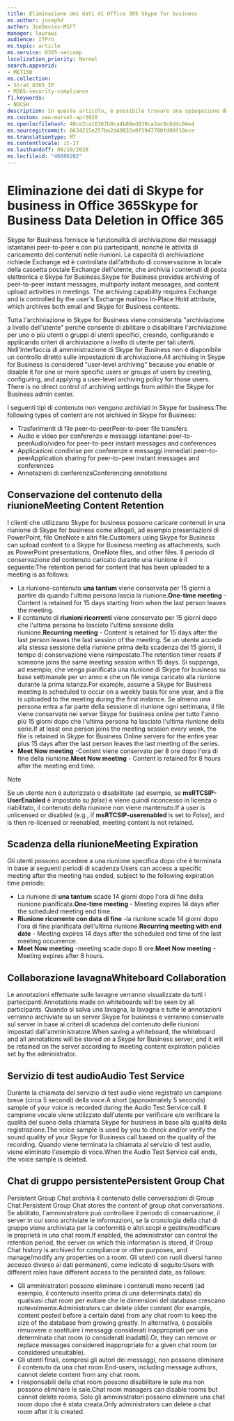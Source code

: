 ```yaml
---
title: Eliminazione dei dati di Office 365 Skype for business
ms.author: josephd
author: JoeDavies-MSFT
manager: laurawi
audience: ITPro
ms.topic: article
ms.service: O365-seccomp
localization_priority: Normal
search.appverid:
- MET150
ms.collection:
- Strat_O365_IP
- M365-security-compliance
f1.keywords:
- NOCSH
description: In questo articolo, è possibile trovare una spiegazione dell'eliminazione dei dati in Skype for business, inclusi i tipi di contenuto che non vengono conservati.
ms.custom: seo-marvel-apr2020
ms.openlocfilehash: 40ce2ca16367b0ca4b86ed839ca3ac9c6ddc04e4
ms.sourcegitcommit: 8634215e257ba2d49832a8f5947700fd00f18ece
ms.translationtype: MT
ms.contentlocale: it-IT
ms.lasthandoff: 08/10/2020
ms.locfileid: "46606282"
---
```

# <a name="skype-for-business-data-deletion-in-office-365"></a><span data-ttu-id="465e3-103">Eliminazione dei dati di Skype for business in Office 365</span><span class="sxs-lookup"><span data-stu-id="465e3-103">Skype for Business Data Deletion in Office 365</span></span>

<span data-ttu-id="465e3-p101">Skype for Business fornisce le funzionalità di archiviazione dei messaggi istantanei peer-to-peer e con più partecipanti, nonché le attività di caricamento dei contenuti nelle riunioni. La capacità di archiviazione richiede Exchange ed è controllata dall'attributo di conservazione in locale della cassetta postale Exchange dell'utente, che archivia i contenuti di posta elettronica e Skype for Business.</span><span class="sxs-lookup"><span data-stu-id="465e3-p101">Skype for Business provides archiving of peer-to-peer instant messages, multiparty instant messages, and content upload activities in meetings. The archiving capability requires Exchange and is controlled by the user's Exchange mailbox In-Place Hold attribute, which archives both email and Skype for Business contents.</span></span>

<span data-ttu-id="465e3-p102">Tutta l'archiviazione in Skype for Business viene considerata "archiviazione a livello dell'utente" perché consente di abilitare o disabilitare l'archiviazione per uno o più utenti o gruppi di utenti specifici, creando, configurando e applicando criteri di archiviazione a livello di utente per tali utenti. Nell'interfaccia di amministrazione di Skype for Business non è disponibile un controllo diretto sulle impostazioni di archiviazione.</span><span class="sxs-lookup"><span data-stu-id="465e3-p102">All archiving in Skype for Business is considered "user-level archiving" because you enable or disable it for one or more specific users or groups of users by creating, configuring, and applying a user-level archiving policy for those users. There is no direct control of archiving settings from within the Skype for Business admin center.</span></span>

<span data-ttu-id="465e3-108">I seguenti tipi di contenuto non vengono archiviati in Skype for business:</span><span class="sxs-lookup"><span data-stu-id="465e3-108">The following types of content are not archived in Skype for Business:</span></span>

- <span data-ttu-id="465e3-109">Trasferimenti di file peer-to-peer</span><span class="sxs-lookup"><span data-stu-id="465e3-109">Peer-to-peer file transfers</span></span>
- <span data-ttu-id="465e3-110">Audio e video per conferenze e messaggi istantanei peer-to-peer</span><span class="sxs-lookup"><span data-stu-id="465e3-110">Audio/video for peer-to-peer instant messages and conferences</span></span>
- <span data-ttu-id="465e3-111">Applicazioni condivise per conferenze e messaggi immediati peer-to-peer</span><span class="sxs-lookup"><span data-stu-id="465e3-111">Application sharing for peer-to-peer instant messages and conferences</span></span>
- <span data-ttu-id="465e3-112">Annotazioni di conferenza</span><span class="sxs-lookup"><span data-stu-id="465e3-112">Conferencing annotations</span></span> 

## <a name="meeting-content-retention"></a><span data-ttu-id="465e3-113">Conservazione del contenuto della riunione</span><span class="sxs-lookup"><span data-stu-id="465e3-113">Meeting Content Retention</span></span>

<span data-ttu-id="465e3-114">I clienti che utilizzano Skype for business possono caricare contenuti in una riunione di Skype for business come allegati, ad esempio presentazioni di PowerPoint, file OneNote e altri file.</span><span class="sxs-lookup"><span data-stu-id="465e3-114">Customers using Skype for Business can upload content to a Skype for Business meeting as attachments, such as PowerPoint presentations, OneNote files, and other files.</span></span> <span data-ttu-id="465e3-115">Il periodo di conservazione del contenuto caricato durante una riunione è il seguente:</span><span class="sxs-lookup"><span data-stu-id="465e3-115">The retention period for content that has been uploaded to a meeting is as follows:</span></span>

- <span data-ttu-id="465e3-116">La riunione-contenuto **una tantum** viene conservata per 15 giorni a partire da quando l'ultima persona lascia la riunione.</span><span class="sxs-lookup"><span data-stu-id="465e3-116">**One-time meeting** - Content is retained for 15 days starting from when the last person leaves the meeting.</span></span>
- <span data-ttu-id="465e3-117">Il contenuto di **riunioni ricorrenti** viene conservato per 15 giorni dopo che l'ultima persona ha lasciato l'ultima sessione della riunione.</span><span class="sxs-lookup"><span data-stu-id="465e3-117">**Recurring meeting** - Content is retained for 15 days after the last person leaves the last session of the meeting.</span></span> <span data-ttu-id="465e3-118">Se un utente accede alla stessa sessione della riunione prima della scadenza dei 15 giorni, il tempo di conservazione viene reimpostato.</span><span class="sxs-lookup"><span data-stu-id="465e3-118">The retention timer resets if someone joins the same meeting session within 15 days.</span></span> <span data-ttu-id="465e3-119">Si supponga, ad esempio, che venga pianificata una riunione di Skype for business su base settimanale per un anno e che un file venga caricato alla riunione durante la prima istanza.</span><span class="sxs-lookup"><span data-stu-id="465e3-119">For example, assume a Skype for Business meeting is scheduled to occur on a weekly basis for one year, and a file is uploaded to the meeting during the first instance.</span></span> <span data-ttu-id="465e3-120">Se almeno una persona entra a far parte della sessione di riunione ogni settimana, il file viene conservato nei server Skype for business online per tutto l'anno più 15 giorni dopo che l'ultima persona ha lasciato l'ultima riunione della serie.</span><span class="sxs-lookup"><span data-stu-id="465e3-120">If at least one person joins the meeting session every week, the file is retained in Skype for Business Online servers for the entire year plus 15 days after the last person leaves the last meeting of the series.</span></span>
- <span data-ttu-id="465e3-121">**Meet Now meeting** -Content viene conservato per 8 ore dopo l'ora di fine della riunione.</span><span class="sxs-lookup"><span data-stu-id="465e3-121">**Meet Now meeting** - Content is retained for 8 hours after the meeting end time.</span></span>

> [!NOTE]
> <span data-ttu-id="465e3-122">Se un utente non è autorizzato o disabilitato (ad esempio, se **msRTCSIP-UserEnabled** è impostato su *false*) e viene quindi riconcesso in licenza o riabilitato, il contenuto della riunione non viene mantenuto.</span><span class="sxs-lookup"><span data-stu-id="465e3-122">If a user is unlicensed or disabled (e.g., if **msRTCSIP-userenabled** is set to *False*), and is then re-licensed or reenabled, meeting content is not retained.</span></span>

## <a name="meeting-expiration"></a><span data-ttu-id="465e3-123">Scadenza della riunione</span><span class="sxs-lookup"><span data-stu-id="465e3-123">Meeting Expiration</span></span>

<span data-ttu-id="465e3-124">Gli utenti possono accedere a una riunione specifica dopo che è terminata in base ai seguenti periodi di scadenza:</span><span class="sxs-lookup"><span data-stu-id="465e3-124">Users can access a specific meeting after the meeting has ended, subject to the following expiration time periods:</span></span>

- <span data-ttu-id="465e3-125">La riunione di **una tantum** scade 14 giorni dopo l'ora di fine della riunione pianificata.</span><span class="sxs-lookup"><span data-stu-id="465e3-125">**One-time meeting** - Meeting expires 14 days after the scheduled meeting end time.</span></span>
- <span data-ttu-id="465e3-126">**Riunione ricorrente con data di fine** -la riunione scade 14 giorni dopo l'ora di fine pianificata dell'ultima riunione.</span><span class="sxs-lookup"><span data-stu-id="465e3-126">**Recurring meeting with end date** - Meeting expires 14 days after the scheduled end time of the last meeting occurrence.</span></span>
- <span data-ttu-id="465e3-127">**Meet Now meeting** -meeting scade dopo 8 ore.</span><span class="sxs-lookup"><span data-stu-id="465e3-127">**Meet Now meeting** - Meeting expires after 8 hours.</span></span>

## <a name="whiteboard-collaboration"></a><span data-ttu-id="465e3-128">Collaborazione lavagna</span><span class="sxs-lookup"><span data-stu-id="465e3-128">Whiteboard Collaboration</span></span>

<span data-ttu-id="465e3-129">Le annotazioni effettuate sulle lavagne verranno visualizzate da tutti i partecipanti.</span><span class="sxs-lookup"><span data-stu-id="465e3-129">Annotations made on whiteboards will be seen by all participants.</span></span> <span data-ttu-id="465e3-130">Quando si salva una lavagna, la lavagna e tutte le annotazioni verranno archiviate su un server Skype for business e verranno conservate sul server in base ai criteri di scadenza del contenuto delle riunioni impostati dall'amministratore.</span><span class="sxs-lookup"><span data-stu-id="465e3-130">When saving a whiteboard, the whiteboard and all annotations will be stored on a Skype for Business server, and it will be retained on the server according to meeting content expiration policies set by the administrator.</span></span>

## <a name="audio-test-service"></a><span data-ttu-id="465e3-131">Servizio di test audio</span><span class="sxs-lookup"><span data-stu-id="465e3-131">Audio Test Service</span></span>

<span data-ttu-id="465e3-132">Durante la chiamata del servizio di test audio viene registrato un campione breve (circa 5 secondi) della voce.</span><span class="sxs-lookup"><span data-stu-id="465e3-132">A short (approximately 5 seconds) sample of your voice is recorded during the Audio Test Service call.</span></span> <span data-ttu-id="465e3-133">Il campione vocale viene utilizzato dall'utente per verificare e/o verificare la qualità del suono della chiamata Skype for business in base alla qualità della registrazione.</span><span class="sxs-lookup"><span data-stu-id="465e3-133">The voice sample is used by you to check and/or verify the sound quality of your Skype for Business call based on the quality of the recording.</span></span> <span data-ttu-id="465e3-134">Quando viene terminata la chiamata al servizio di test audio, viene eliminato l'esempio di voce.</span><span class="sxs-lookup"><span data-stu-id="465e3-134">When the Audio Test Service call ends, the voice sample is deleted.</span></span>

## <a name="persistent-group-chat"></a><span data-ttu-id="465e3-135">Chat di gruppo persistente</span><span class="sxs-lookup"><span data-stu-id="465e3-135">Persistent Group Chat</span></span>

<span data-ttu-id="465e3-136">Persistent Group Chat archivia il contenuto delle conversazioni di Group Chat.</span><span class="sxs-lookup"><span data-stu-id="465e3-136">Persistent Group Chat stores the content of group chat conversations.</span></span> <span data-ttu-id="465e3-137">Se abilitato, l'amministratore può controllare il periodo di conservazione, il server in cui sono archiviate le informazioni, se la cronologia della chat di gruppo viene archiviata per la conformità o altri scopi e gestire/modificare le proprietà in una chat room.</span><span class="sxs-lookup"><span data-stu-id="465e3-137">If enabled, the administrator can control the retention period, the server on which this information is stored, if Group Chat history is archived for compliance or other purposes, and manage/modify any properties on a room.</span></span> <span data-ttu-id="465e3-138">Gli utenti con ruoli diversi hanno accesso diverso ai dati permanenti, come indicato di seguito:</span><span class="sxs-lookup"><span data-stu-id="465e3-138">Users with different roles have different access to the persisted data, as follows:</span></span>

- <span data-ttu-id="465e3-139">Gli amministratori possono eliminare i contenuti meno recenti (ad esempio, il contenuto inserito prima di una determinata data) da qualsiasi chat room per evitare che le dimensioni del database crescano notevolmente.</span><span class="sxs-lookup"><span data-stu-id="465e3-139">Administrators can delete older content (for example, content posted before a certain date) from any chat room to keep the size of the database from growing greatly.</span></span> <span data-ttu-id="465e3-140">In alternativa, è possibile rimuovere o sostituire i messaggi considerati inappropriati per una determinata chat room (o considerati inadatti).</span><span class="sxs-lookup"><span data-stu-id="465e3-140">Or, they can remove or replace messages considered inappropriate for a given chat room (or considered unsuitable).</span></span>
- <span data-ttu-id="465e3-141">Gli utenti finali, compresi gli autori dei messaggi, non possono eliminare il contenuto da una chat room.</span><span class="sxs-lookup"><span data-stu-id="465e3-141">End-users, including message authors, cannot delete content from any chat room.</span></span>
- <span data-ttu-id="465e3-142">I responsabili della chat room possono disabilitare le sale ma non possono eliminare le sale.</span><span class="sxs-lookup"><span data-stu-id="465e3-142">Chat room managers can disable rooms but cannot delete rooms.</span></span> <span data-ttu-id="465e3-143">Solo gli amministratori possono eliminare una chat room dopo che è stata creata.</span><span class="sxs-lookup"><span data-stu-id="465e3-143">Only administrators can delete a chat room after it is created.</span></span>